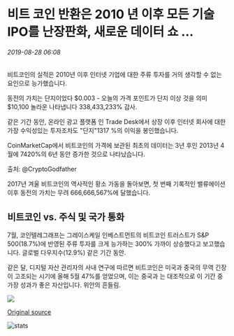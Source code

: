 # 비트 코인 반환은 2010 년 이후 모든 기술 IPO를 난장판화, 새로운 데이터 쇼 ...

###### 2019-08-28 06:08

비트코인의 실적은 2010년 이후 인터넷 기업에 대한 주류 투자를 거의 생각할 수 없는 요인으로 능가했습니다.

동전의 가치는 단지이었다 $0.003 - 오늘의 가격 포인트가 단지 이상 것을 의미 $10,100 놀라운 나타냅니다 338,433,233% 감사.

같은 기간 동안, 온라인 광고 플랫폼 인 Trade Desk에서 상장 이후 인터넷 회사에 대한 가장 수익성있는 투자조차도 "단지"1317 %의 이익을 봉인했습니다.

CoinMarketCap에서 비트코인의 가격에 보관된 최초의 데이터는 3년 후인 2013년 4월에 7420%의 6년 동안 증가한 것으로 나타났습니다.

출처: @CryptoGodfather

2017년 겨울 비트코인의 역사적인 황소 가동을 돌아보면, 첫 번째 기록적인 밸류에이션 이후 동전의 가치는 무려 666,666,567%에 달했습니다.

## 비트코인 vs. 주식 및 국가 통화

7월, 코인텔레그래프는 그레이스케일 인베스트먼트의 비트코인 트러스트가 S&amp;P 500(18.7%)에 반영된 주류 투자를 크게 능가하는 300% 가까이 상승했다고 보고했습니다. 글로벌 다우지수(12.9%) 같은 기간 동안.

같은 달, 디지털 자산 관리자의 사내 연구에 따르면 비트코인은 미국과 중국의 무역 긴장이 고조되는 시기에 올해 5월 47%를 얻었으며, 이는 중국과 는 대조적으로 이 기간 중 가장 성과가 좋은 자산입니다. 위안의 흔들림.

![](https://s3.cointelegraph.com/storage/uploads/view/9345f3988d5e8cd248024a795f2f8502.png)

[Original source](https://cointelegraph.com/news/bitcoin-returns-have-dwarfed-every-tech-ipo-since-2010-new-data-shows)

![stats](https://c.statcounter.com/11760860/0/a89fa40b/1/ "stats")